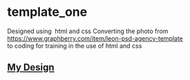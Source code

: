 # template_one
Designed using  html and css Converting the photo from https://www.graphberry.com/item/leon-psd-agency-template <br>to coding for training in the use of html and css<br>
<h2><a href='https://ammarashraf98.github.io/template_one/'>My Design</a></h2>

